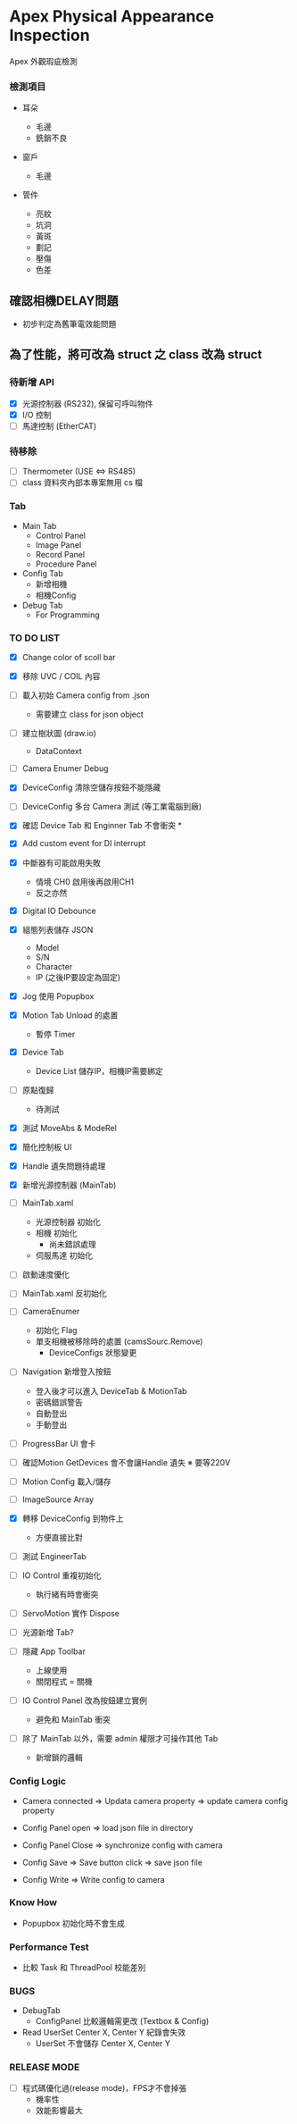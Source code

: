 ﻿
# Apex Physical Appearance Inspection 

Apex 外觀瑕疵檢測 

### 檢測項目

* 耳朵
	* 毛邊
	* 銑銷不良

* 窗戶
	* 毛邊

* 管件
	* 亮紋
	* 坑洞
	* 黃斑
	* 劃記
	* 壓傷
	* 色差

## 確認相機DELAY問題

* 初步判定為舊筆電效能問題


## 為了性能，將可改為 struct 之 class 改為 struct


### 待新增 API

* [x] 光源控制器 (RS232), 保留可呼叫物件
* [x] I/O 控制
* [ ] 馬達控制 (EtherCAT)

### 待移除

* [ ] Thermometer (USE <=> RS485)
* [ ] class 資料夾內部本專案無用 cs 檔

### Tab

* Main Tab
	* Control Panel
	* Image Panel
	* Record Panel
	* Procedure Panel
* Config Tab
	* 新增相機
	* 相機Config
* Debug Tab
	* For Programming

### TO DO LIST

* [x] Change color of scoll bar
* [x] 移除 UVC / COIL 內容 
* [ ] 載入初始 Camera config from .json
	* 需要建立 class for json object
* [ ] 建立樹狀圖 (draw.io) 
	* DataContext
* [ ] Camera Enumer Debug
* [x] DeviceConfig 清除空儲存按鈕不能隱藏
* [ ] DeviceConfig 多台 Camera 測試 (等工業電腦到廠)
* [x] 確認 Device Tab 和 Enginner Tab 不會衝突
	* 
* [x] Add custom event for DI interrupt
* [x] 中斷器有可能啟用失敗
	* 情境 CH0 啟用後再啟用CH1
	* 反之亦然
* [x] Digital IO Debounce
* [x] 組態列表儲存 JSON
	* Model
	* S/N
	* Character
	* IP (之後IP要設定為固定)
* [x] Jog 使用 Popupbox
* [x] Motion Tab Unload 的處置
	* 暫停 Timer
* [x] Device Tab
	* Device List 儲存IP，相機IP需要綁定
* [ ] 原點復歸
	* 待測試
* [x] 測試 MoveAbs & ModeRel
* [x] 簡化控制板 UI
* [x] Handle 遺失問題待處理
* [x] 新增光源控制器 (MainTab)
* [ ] MainTab.xaml
	* 光源控制器 初始化
	* 相機 初始化
		* 尚未錯誤處理
	* 伺服馬達 初始化
* [ ] 啟動速度優化
* [ ] MainTab.xaml 反初始化
* [ ] CameraEnumer 
	* 初始化 Flag
	* 單支相機被移除時的處置 (camsSourc.Remove)
		* DeviceConfigs 狀態變更

* [ ] Navigation 新增登入按鈕
	* 登入後才可以進入 DeviceTab & MotionTab
	* 密碼錯誤警告
	* 自動登出
	* 手動登出

* [ ] ProgressBar UI 會卡
* [ ] 確認Motion GetDevices 會不會讓Handle 遺失 
	※ 要等220V
* [ ] Motion Config 載入/儲存
* [ ] ImageSource Array
* [x] 轉移 DeviceConfig 到物件上
	* 方便直接比對
* [ ] 測試 EngineerTab
* [ ] IO Control 重複初始化
	* 執行緒有時會衝突
* [ ] ServoMotion 實作 Dispose

* [ ] 光源新增 Tab?

* [ ] 隱藏 App Toolbar
	* 上線使用
	* 關閉程式 = 關機

* [ ] IO Control Panel 改為按鈕建立實例
	* 避免和 MainTab 衝突
	
* [ ] 除了 MainTab 以外，需要 admin 權限才可操作其他 Tab
	* 新增鎖的邏輯

### Config Logic

* Camera connected => Updata camera property => update camera config property

* Config Panel open => load json file in directory 

* Config Panel Close => synchronize config with camera
 
* Config Save => Save button click => save json file 

* Config Write => Write config to camera

### Know How

* Popupbox 初始化時不會生成

### Performance Test

* 比較 Task 和 ThreadPool 校能差別

### BUGS

* DebugTab
	 * ConfigPanel 比較邏輯需更改 (Textbox & Config)
* Read UserSet Center X, Center Y 紀錄會失效
	* UserSet 不會儲存 Center X, Center Y

###  RELEASE MODE 

* [ ] 程式碼優化過(release mode)，FPS才不會掉張
	* 機率性
	* 效能影響最大

### 